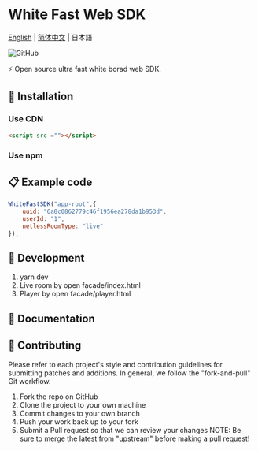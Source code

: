 # White Fast Web SDK

[English](./README.md) | [简体中文](./README-zh_CN.md)  | 日本語

![GitHub](https://img.shields.io/github/license/netless-io/whiteboard-designer)

⚡ Open source ultra fast white borad web SDK.

## 🎉 Installation

### Use CDN

```html
<script src =""></script>
```

### Use npm



## 📋 Example code

```javascript
WhiteFastSDK("app-root",{
    uuid: "6a8c0862779c46f1956ea278da1b953d",
    userId: "1",
    netlessRoomType: "live"
});
```

## 🚀 Development

1. yarn dev
2. Live room by open facade/index.html
3. Player by open facade/player.html

## 📖 Documentation

## 👏 Contributing

Please refer to each project's style and contribution guidelines for submitting patches and additions. In general, we follow the "fork-and-pull" Git workflow.

1. Fork the repo on GitHub
2. Clone the project to your own machine
3. Commit changes to your own branch
4. Push your work back up to your fork
5. Submit a Pull request so that we can review your changes
NOTE: Be sure to merge the latest from "upstream" before making a pull request!